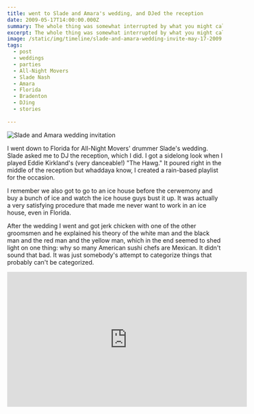 ```yaml
---
title: went to Slade and Amara's wedding, and DJed the reception
date: 2009-05-17T14:00:00.000Z
summary: The whole thing was somewhat interrupted by what you might call a flash flood.
excerpt: The whole thing was somewhat interrupted by what you might call a flash flood.
image: /static/img/timeline/slade-and-amara-wedding-invite-may-17-2009.jpg
tags:
  - post
  - weddings
  - parties
  - All-Night Movers
  - Slade Nash
  - Amara
  - Florida
  - Bradenton
  - DJing
  - stories
 
---
```


![Slade and Amara wedding invitation](/static/img/timeline/slade-and-amara-wedding-invite-may-17-2009.jpg "Slade and Amara wedding invitation")

I went down to Florida for All-Night Movers' drummer Slade's wedding. Slade asked me to DJ the reception, which I did. I got a sidelong look when I played Eddie Kirkland's (very danceable!) "The Hawg." It poured right in the middle of the reception but whaddaya know, I created a rain-based playlist for the occasion.

I remember we also got to go to an ice house before the cerwemony and buy a bunch of ice and watch the ice house guys bust it up. It was actually a very satisfying procedure that made me never want to work in an ice house, even in Florida.

After the wedding I went and got jerk chicken with one of the other groomsmen and he explained his theory of the white man and the black man and the red man and the yellow man, which in the end seemed to shed light on one thing: why so many American sushi chefs are Mexican. It didn't sound that bad. It was just somebody's attempt to categorize things that probably can't be categorized.

<iframe width="560" height="315" src="https://www.youtube.com/embed/DNfksIHBLaA" frameborder="0" allow="accelerometer; autoplay; encrypted-media; gyroscope; picture-in-picture" allowfullscreen></iframe>